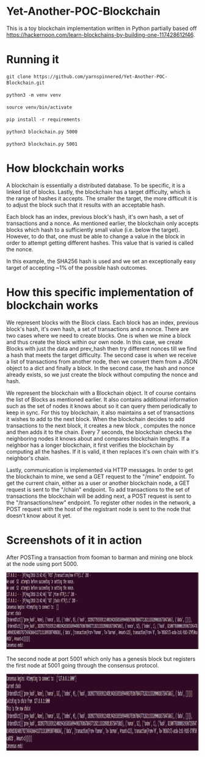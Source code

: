 # Yet-Another-POC-Blockchain

This is a toy blockchain implementation written in Python partially based off https://hackernoon.com/learn-blockchains-by-building-one-117428612f46.

# Running it
````
git clone https://github.com/yarnspinnered/Yet-Another-POC-Blockchain.git

python3 -m venv venv

source venv/bin/activate

pip install -r requirements

python3 blockchain.py 5000

python3 blockchain.py 5001
````
# How blockchain works
A blockchain is essentially a distributed database.
To be specific, it is a linked list of blocks.
Lastly, the blockchain has a target difficulty, which is the range of hashes it accepts.
The smaller the target, the more difficult it is to adjust the block such that it results with an acceptable hash.

Each block has an index, previous block's hash, it's own hash, a set of transactions and a nonce.
As mentioned earlier, the blockchain only accepts blocks which hash to a sufficiently small value (i.e. below the target).
However, to do that, one must be able to change a value in the block in order to attempt getting different hashes.
This value that is varied is called the nonce. 

In this example, the SHA256 hash is used and we set an exceptionally easy target of accepting ~1% of the possible hash outcomes.

# How this specific implementation of blockchain works
We represent blocks with the Block class. 
Each block has an index, previous block's hash, it's own hash, a set of transactions and a nonce.
There are two cases where we need to create blocks. One is when we mine a block and thus create the block within our own node. 
In this case, we create Blocks with just the data and prev_hash then try different nonces till we find a hash that meets the target difficulty.
The second case is when we receive a list of transactions from another node, then we convert them from a JSON object to a dict and finally a block.
In the second case, the hash and nonce already exists, so we just create the block without computing the nonce and hash.

We represent the blockchain with a Blockchain object. It of course contains the list of Blocks as mentioned earlier.
It also contains additional information such as the set of nodes it knows about so it can query them periodically to keep in sync.
For this toy blockchain, it also maintains a set of transactions it wishes to add to the next block.
When the blockchain decides to add transactions to the next block, it creates a new block , computes the nonce and then adds it to the chain.
Every 7 seconds, the blockchain checks the neighboring nodes it knows about and compares blockchain lengths.
If a neighbor has a longer blockchain, it first verifies the blockchain by computing all the hashes.
If it is valid, it then replaces it's own chain with it's neighbor's chain.

Lastly, communication is implemented via HTTP messages. 
In order to get the blockchain to mine, we send a GET request to the "/mine" endpoint.
To get the current chain, either as a user or another blockchain node, a GET request is sent to the "/chain" endpoint.
To add transactions to the set of transactions the blockchain will be adding next, a POST request is sent to the "/transactions/new" endpoint.
To register other nodes in the network, a POST request with the host of the registrant node is sent to the node that doesn't know about it yet.

# Screenshots of it in action

After POSTing a transaction from fooman to barman and mining one block at the node using port 5000.

<a href="url"><img src="https://github.com/yarnspinnered/Yet-Another-POC-Blockchain/blob/master/Initial.png" height="200" width="900" ></a>

The second node at port 5001 which only has a genesis block but registers the first node at 5001 going through the consensus protocol.

<a href="url"><img src="https://github.com/yarnspinnered/Yet-Another-POC-Blockchain/blob/master/switching-chains.png" height="200" width="900" ></a>
